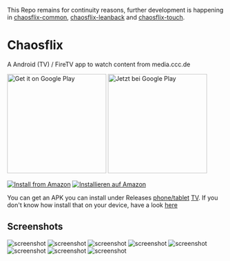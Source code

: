 This Repo remains for continuity reasons, further development is happening in [chaosflix-common](https://github.com/NiciDieNase/chaosflix-common), [chaosflix-leanback](https://github.com/NiciDieNase/chaosflix-leanback) and [chaosflix-touch](https://github.com/NiciDieNase/chaosflix-touch).

# Chaosflix

A Android (TV) / FireTV app to watch content from media.ccc.de

<a href='https://play.google.com/store/apps/details?id=de.nicidienase.chaosflix&pcampaignid=MKT-Other-global-all-co-prtnr-py-PartBadge-Mar2515-1'><img alt='Get it on Google Play' src='https://play.google.com/intl/en_us/badges/images/generic/en_badge_web_generic.png' width=230/></a>
<a href='https://play.google.com/store/apps/details?id=de.nicidienase.chaosflix&pcampaignid=MKT-Other-global-all-co-prtnr-py-PartBadge-Mar2515-1'><img alt='Jetzt bei Google Play' src='https://play.google.com/intl/en_us/badges/images/generic/de_badge_web_generic.png' width=230/></a>


[![Install from Amazon](https://images-na.ssl-images-amazon.com/images/G/01/mobile-apps/devportal2/res/images/amazon-underground-app-us-black.png)](http://www.amazon.com/gp/product/B06Y3GYYGB/ref=mas_pm_chaosflix)
[![Installieren auf Amazon](https://images-na.ssl-images-amazon.com/images/G/01/mobile-apps/devportal2/res/images/amazon-underground-app-de-black.png)](http://www.amazon.de/gp/product/B06Y3GYYGB/ref=mas_pm_chaosflix)

You can get an APK you can install under Releases [phone/tablet](https://github.com/NiciDieNase/chaosflix-touch/releases) [TV](https://github.com/NiciDieNase/chaosflix-leanback/releases).
If you don't know how install that on your device, have a look [here](http://www.aftvnews.com/sideload/)

## Screenshots
![screenshot](screenshots/homescreen.png)
![screenshot](screenshots/device-2017-04-06-191834.png)
![screenshot](screenshots/device-2017-04-06-191926.png)
![screenshot](screenshots/device-2017-04-06-192059.png)
![screenshot](screenshots/device-2017-12-27-162412.png)
![screenshot](screenshots/device-2017-12-27-162544.png)
![screenshot](screenshots/device-2017-12-27-163959.png)
![screenshot](screenshots/device-2017-12-27-164012.png)
